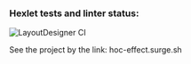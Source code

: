 ### Hexlet tests and linter status:

![LayoutDesigner CI](https://github.com/sergeiwerty/layout-designer-project-lvl1/workflows/LayoutDesigner%20CI/badge.svg)

See the project by the link:
hoc-effect.surge.sh

